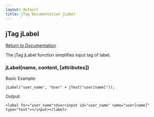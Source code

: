 ```yaml
---
layout: default
title: jTag Documentation jLabel
---
```


## jTag jLabel

[Return to Documentation](/jTag/docs/index.html)

The jTag jLabel function simplifies input tag of label.

### jLabel(name, content, [attributes])

Basic Example:

    jLabel("user_name", "User" + jText("user[name]"));
    
Output:

    <label for="user_name">User<input id="user_name" name="user[name]" type="text"></input></label>
    
    